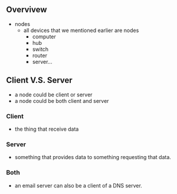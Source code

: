 ## Overvivew
* nodes
  * all devices that we mentioned earlier are nodes
    * computer
    * hub
    * switch
    * router
    * server...

## Client V.S. Server
* a node could be client or server
* a node could be both client and server

### Client
* the thing that receive data

### Server
* something that provides data to something requesting that data.

### Both
* an email server can also be a client of a DNS server. 
